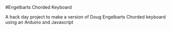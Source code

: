 #Engelbarts Chorded Keyboard

A hack day project to make a version of Doug Engelbarts Chorded keyboard using an Arduino and Javascript